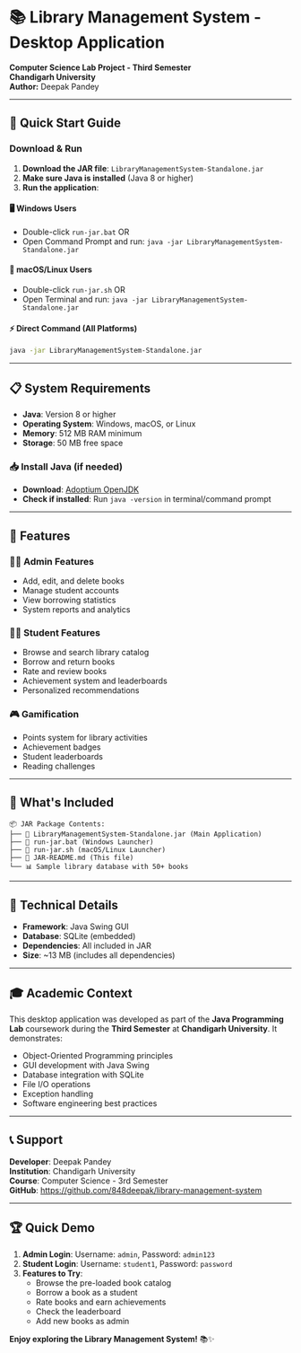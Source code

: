 # 📚 Library Management System - Desktop Application

**Computer Science Lab Project - Third Semester**  
**Chandigarh University**  
**Author:** Deepak Pandey

---

## 🚀 Quick Start Guide

### Download & Run

1. **Download the JAR file**: `LibraryManagementSystem-Standalone.jar`
2. **Make sure Java is installed** (Java 8 or higher)
3. **Run the application**:

#### 🖥️ Windows Users
- Double-click `run-jar.bat` OR
- Open Command Prompt and run: `java -jar LibraryManagementSystem-Standalone.jar`

#### 🍎 macOS/Linux Users  
- Double-click `run-jar.sh` OR
- Open Terminal and run: `java -jar LibraryManagementSystem-Standalone.jar`

#### ⚡ Direct Command (All Platforms)
```bash
java -jar LibraryManagementSystem-Standalone.jar
```

---

## 📋 System Requirements

- **Java**: Version 8 or higher
- **Operating System**: Windows, macOS, or Linux
- **Memory**: 512 MB RAM minimum
- **Storage**: 50 MB free space

### 📥 Install Java (if needed)
- **Download**: [Adoptium OpenJDK](https://adoptium.net/)
- **Check if installed**: Run `java -version` in terminal/command prompt

---

## 🎯 Features

### 👨‍💼 Admin Features
- Add, edit, and delete books
- Manage student accounts
- View borrowing statistics
- System reports and analytics

### 👨‍🎓 Student Features
- Browse and search library catalog
- Borrow and return books
- Rate and review books
- Achievement system and leaderboards
- Personalized recommendations

### 🎮 Gamification
- Points system for library activities
- Achievement badges
- Student leaderboards
- Reading challenges

---

## 📁 What's Included

```
📦 JAR Package Contents:
├── 🎯 LibraryManagementSystem-Standalone.jar (Main Application)
├── 🚀 run-jar.bat (Windows Launcher)
├── 🚀 run-jar.sh (macOS/Linux Launcher)
├── 📖 JAR-README.md (This file)
└── 📊 Sample library database with 50+ books
```

---

## 🔧 Technical Details

- **Framework**: Java Swing GUI
- **Database**: SQLite (embedded)
- **Dependencies**: All included in JAR
- **Size**: ~13 MB (includes all dependencies)

---

## 🎓 Academic Context

This desktop application was developed as part of the **Java Programming Lab** coursework during the **Third Semester** at **Chandigarh University**. It demonstrates:

- Object-Oriented Programming principles
- GUI development with Java Swing
- Database integration with SQLite
- File I/O operations
- Exception handling
- Software engineering best practices

---

## 📞 Support

**Developer**: Deepak Pandey  
**Institution**: Chandigarh University  
**Course**: Computer Science - 3rd Semester  
**GitHub**: https://github.com/848deepak/library-management-system

---

## 🏆 Quick Demo

1. **Admin Login**: Username: `admin`, Password: `admin123`
2. **Student Login**: Username: `student1`, Password: `password`
3. **Features to Try**:
   - Browse the pre-loaded book catalog
   - Borrow a book as a student
   - Rate books and earn achievements
   - Check the leaderboard
   - Add new books as admin

**Enjoy exploring the Library Management System!** 📚✨
